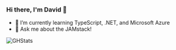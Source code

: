 ### Hi there, I'm David 👋
- 🌱 I’m currently learning TypeScript, .NET, and Microsoft Azure
- 💬 Ask me about the JAMstack!


![GHStats](https://github-readme-stats.vercel.app/api?username=d-sanderson&count_private=true)



<!--
**dsanderson90/dsanderson90** is a ✨ _special_ ✨ repository because its `README.md` (this file) appears on your GitHub profile.

Here are some ideas to get you started:

- 🔭 I’m currently working ...
- 📫 How to reach me: ![Twitter](https://twitter.com/_dsanderson)
- 👯 I’m looking to collaborate on ...
- 🤔 I’m looking for help with ...
- 💬 Ask me about ...
- 📫 How to reach me: ...
- 😄 Pronouns: ...
- ⚡ Fun fact: ...
-->
